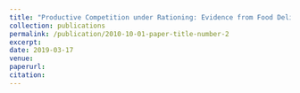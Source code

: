 ```yaml
---
title: "Productive Competition under Rationing: Evidence from Food Delivery in China"
collection: publications
permalink: /publication/2010-10-01-paper-title-number-2
excerpt: 
date: 2019-03-17
venue: 
paperurl: 
citation: 
---
```

